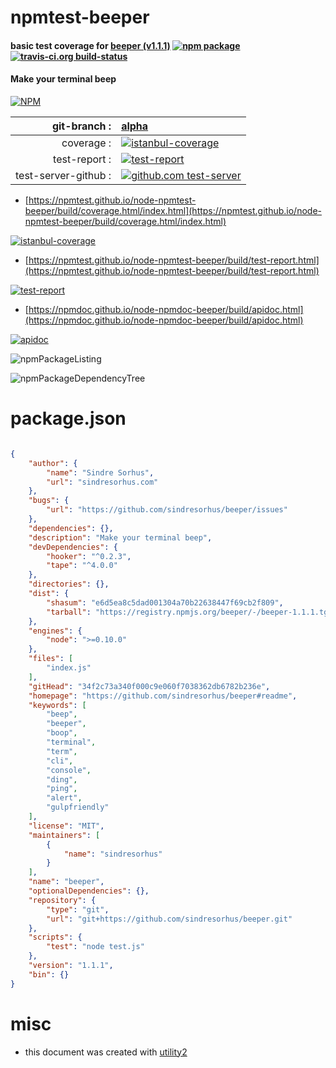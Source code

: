 # npmtest-beeper

#### basic test coverage for  [beeper (v1.1.1)](https://github.com/sindresorhus/beeper#readme)  [![npm package](https://img.shields.io/npm/v/npmtest-beeper.svg?style=flat-square)](https://www.npmjs.org/package/npmtest-beeper) [![travis-ci.org build-status](https://api.travis-ci.org/npmtest/node-npmtest-beeper.svg)](https://travis-ci.org/npmtest/node-npmtest-beeper)

#### Make your terminal beep

[![NPM](https://nodei.co/npm/beeper.png?downloads=true&downloadRank=true&stars=true)](https://www.npmjs.com/package/beeper)

| git-branch : | [alpha](https://github.com/npmtest/node-npmtest-beeper/tree/alpha)|
|--:|:--|
| coverage : | [![istanbul-coverage](https://npmtest.github.io/node-npmtest-beeper/build/coverage.badge.svg)](https://npmtest.github.io/node-npmtest-beeper/build/coverage.html/index.html)|
| test-report : | [![test-report](https://npmtest.github.io/node-npmtest-beeper/build/test-report.badge.svg)](https://npmtest.github.io/node-npmtest-beeper/build/test-report.html)|
| test-server-github : | [![github.com test-server](https://npmtest.github.io/node-npmtest-beeper/GitHub-Mark-32px.png)](https://npmtest.github.io/node-npmtest-beeper/build/app/index.html) | | build-artifacts : | [![build-artifacts](https://npmtest.github.io/node-npmtest-beeper/glyphicons_144_folder_open.png)](https://github.com/npmtest/node-npmtest-beeper/tree/gh-pages/build)|

- [https://npmtest.github.io/node-npmtest-beeper/build/coverage.html/index.html](https://npmtest.github.io/node-npmtest-beeper/build/coverage.html/index.html)

[![istanbul-coverage](https://npmtest.github.io/node-npmtest-beeper/build/screenCapture.buildCi.browser.%252Ftmp%252Fbuild%252Fcoverage.lib.html.png)](https://npmtest.github.io/node-npmtest-beeper/build/coverage.html/index.html)

- [https://npmtest.github.io/node-npmtest-beeper/build/test-report.html](https://npmtest.github.io/node-npmtest-beeper/build/test-report.html)

[![test-report](https://npmtest.github.io/node-npmtest-beeper/build/screenCapture.buildCi.browser.%252Ftmp%252Fbuild%252Ftest-report.html.png)](https://npmtest.github.io/node-npmtest-beeper/build/test-report.html)

- [https://npmdoc.github.io/node-npmdoc-beeper/build/apidoc.html](https://npmdoc.github.io/node-npmdoc-beeper/build/apidoc.html)

[![apidoc](https://npmdoc.github.io/node-npmdoc-beeper/build/screenCapture.buildCi.browser.%252Ftmp%252Fbuild%252Fapidoc.html.png)](https://npmdoc.github.io/node-npmdoc-beeper/build/apidoc.html)

![npmPackageListing](https://npmtest.github.io/node-npmtest-beeper/build/screenCapture.npmPackageListing.svg)

![npmPackageDependencyTree](https://npmtest.github.io/node-npmtest-beeper/build/screenCapture.npmPackageDependencyTree.svg)



# package.json

```json

{
    "author": {
        "name": "Sindre Sorhus",
        "url": "sindresorhus.com"
    },
    "bugs": {
        "url": "https://github.com/sindresorhus/beeper/issues"
    },
    "dependencies": {},
    "description": "Make your terminal beep",
    "devDependencies": {
        "hooker": "^0.2.3",
        "tape": "^4.0.0"
    },
    "directories": {},
    "dist": {
        "shasum": "e6d5ea8c5dad001304a70b22638447f69cb2f809",
        "tarball": "https://registry.npmjs.org/beeper/-/beeper-1.1.1.tgz"
    },
    "engines": {
        "node": ">=0.10.0"
    },
    "files": [
        "index.js"
    ],
    "gitHead": "34f2c73a340f000c9e060f7038362db6782b236e",
    "homepage": "https://github.com/sindresorhus/beeper#readme",
    "keywords": [
        "beep",
        "beeper",
        "boop",
        "terminal",
        "term",
        "cli",
        "console",
        "ding",
        "ping",
        "alert",
        "gulpfriendly"
    ],
    "license": "MIT",
    "maintainers": [
        {
            "name": "sindresorhus"
        }
    ],
    "name": "beeper",
    "optionalDependencies": {},
    "repository": {
        "type": "git",
        "url": "git+https://github.com/sindresorhus/beeper.git"
    },
    "scripts": {
        "test": "node test.js"
    },
    "version": "1.1.1",
    "bin": {}
}
```



# misc
- this document was created with [utility2](https://github.com/kaizhu256/node-utility2)
